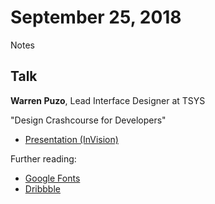 # September 25, 2018

Notes

## Talk

**Warren Puzo**, Lead Interface Designer at TSYS

"Design Crashcourse for Developers"

 - [Presentation (InVision)](https://tsys.invisionapp.com/boards/PT34SRBQ69U)

Further reading:

 - [Google Fonts](https://fonts.google.com)
 - [Dribbble](https://dribbble.com)
